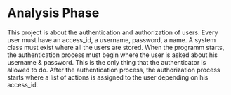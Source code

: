 # Analysis Phase

This project is about the authentication and authorization of users. Every user must have an access_id, a username, password, a name.
A system class must exist where all the users are stored.
When the programm starts, the authentication process must begin where the user is asked about his username & password. This is the only thing that the authenticator is allowed to do.
After the authentication process, the authorization process starts where a list of actions is assigned to the user depending on his access_id.